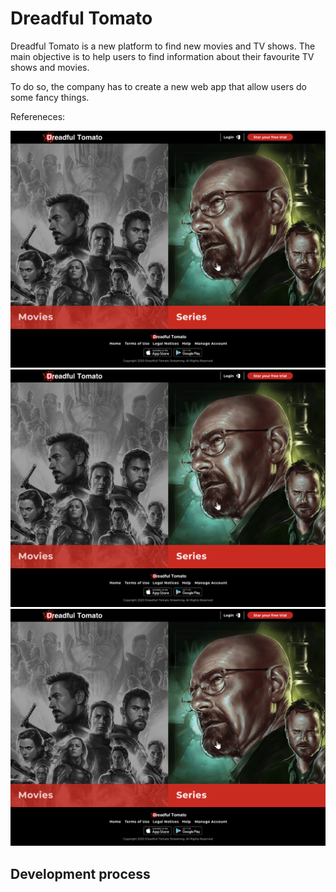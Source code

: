 # Dreadful Tomato

Dreadful Tomato is a new platform to find new movies and TV shows. The main objective is to
help users to find information about their favourite TV shows and movies.

To do so, the company has to create a new web app that allow users do some fancy things.

Refereneces:

![landing page](docs/reference01.png)
![movies page](docs/reference01.png)
![series page](docs/reference01.png)

## Development process
